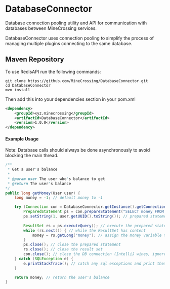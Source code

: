# DatabaseConnector
Database connection pooling utility and API for communication with databases between MineCrossing services.

DatabaseConnector uses connection pooling to simplify the process of managing multiple plugins connecting to the same database.

## Maven Repository
To use RedisAPI run the following commands:
```shell script
git clone https://github.com/MineCrossing/DatabaseConnector.git
cd DatabaseConnector
mvn install
```
Then add this into your dependencies section in your pom.xml
```xml
<dependency>
    <groupId>xyz.minecrossing</groupId>
    <artifactId>DatabaseConnector</artifactId>
    <version>1.0.0</version>
</dependency>
```

#### Example Usage
Note: Database calls should always be done asynchronously to avoid blocking the main thread.
```java
/**
 * Get a user's balance
 * 
 * @param user The user who's balance to get
 * @return The user's balance
*/
public long getMoney(User user) {
    long money = -1; // default money to -1

    try (Connection con = DatabaseConnector.getInstance().getConnection("database")) { // establish a connection with the database named "database"
        PreparedStatement ps = con.prepareStatement("SELECT money FROM money WHERE uuid = ? LIMIT 1;"); // create a prepared statement with a custom SQL query
        ps.setString(1, user.getUUID().toString()); // prepared statement params start at 1
            
        ResultSet rs = ps.executeQuery(); // execute the prepared statement query and store it in a ResultSet
        while (rs.next()) { // while the ResultSet has content
            money = rs.getLong("money"); // assign the money variable to be the value of the money column
        }
        ps.close(); // close the prepared statement
        rs.close(); // close the result set
        con.close(); // close the DB connection (IntelliJ wines, ignore it)
    } catch (SQLException e) {
        e.printStackTrace(); // catch any sql exceptions and print them to console
    }

    return money; // return the user's balance
}
``` 
